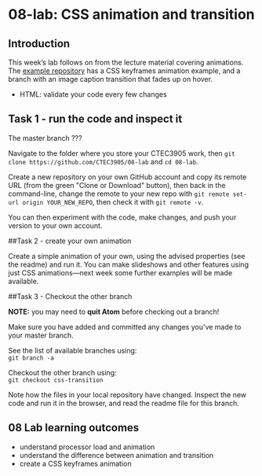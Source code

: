 # 08-lab: CSS animation and transition

## Introduction

This week’s lab follows on from the lecture material covering animations. The [example repository](https://github.com/CTEC3905/08-lab) has a CSS keyframes animation example, and a branch with an image caption transition that fades up on hover.

- HTML: validate your code every few changes

## Task 1 - run the code and inspect it

The master branch ???

Navigate to the folder where you store your CTEC3905 work, then `git clone https://github.com/CTEC3905/08-lab` and `cd 08-lab`.

Create a new repository on your own GitHub account and copy its remote URL (from the green "Clone or Download" button), then back in the command-line, change the remote to your new repo with `git remote set-url origin YOUR_NEW_REPO`, then check it with `git remote -v`.

You can then experiment with the code, make changes, and push your version to your own account.

##Task 2 - create your own animation

Create a simple animation of your own, using the advised properties (see the readme) and run it. You can make slideshows and other features using just CSS animations—next week some further examples will be made available.

##Task 3 - Checkout the other branch

**NOTE:** you may need to **quit Atom** before checking out a branch!

Make sure you have added and committed any changes you've made to your master branch.

See the list of available branches using:  
`git branch -a`

Checkout the other branch using:  
`git checkout css-transition`

Note how the files in your local repository have changed. Inspect the new code and run it in the browser, and read the readme file for this branch.

## 08 Lab learning outcomes

- understand processor load and animation
- understand the difference between animation and transition
- create a CSS keyframes animation